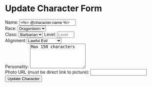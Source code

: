 <h1>Update Character Form</h1>
<form action="/characters/<%= @character.id %>" method="POST">
    <input id="hidden" type="hidden" name="_method" value="patch">
    <label for="name">Name:</label>
    <input type="text" name="name" value="<%= @character.name %>" placeholder="<%= @character.name %>">
    </br>
    <label for="race">Race:</label>
    <select id="race" name="race">
        <option value="dragonborn">Dragonborn</option>
        <option value="dwarf">Dwarf</option>
        <option value="elf">Elf</option>
        <option value="gnome">Gnome</option>
        <option value="half_elf">Half Elf</option>
        <option value="halfling">Halfling</option>
        <option value="half_orc">Half Orc</option>
        <option value="human">Human</option>
        <option value="tiefling">Tiefling</option>
    </select>
    </br>
    <label for="class_name">Class:</label>
    <select id="class_name" name="class_name">
        <option value="barbarian">Barbarian</option>
        <option value="bard">Bard</option>
        <option value="cleric">Cleric</option>
        <option value="druid">Druid</option>
        <option value="fighter">Fighter</option>
        <option value="monk">Monk</option>
        <option value="paladin">Paladin</option>
        <option value="ranger">Ranger</option>
        <option value="rogue">Rogue</option>
        <option value="sorcerer">Sorcerer</option>
        <option value="warlock">Warlock</option>
        <option value="wizard">Wizard</option>
    </select>
    <label for="lvl_num">Level:</label>
    <input type="number" name="lvl_num" placeholder="Level" min="1" max="20">
    </br>
    <label for="alignment">Alignment</label>
    <select id="alignment" name="alignment">
        <option value="LE">Lawful Evil</option>
        <option value="LN">Lawful Neutral</option>
        <option value="LG">Lawful Good</option>
        <option value="NE">Neutral Evil</option>
        <option value="N">True Neutral</option>
        <option value="NG">Neutral Chaotic</option>
        <option value="CE">Chaotic Evil</option>
        <option value="CN">Chaotic Neutral</option>
        <option value="CG">Chaotic Good</option>
    </select>
    </br>
    <label for="personality">Personality:</label>
    <textarea id="personality" name="personality" rows="5" columns="50" maxlength="150">Max 150 characters</textarea>
    </br>
    <label for="photo">Photo URL (must be direct link to picture): </label>
    <input type="text" name="photo">
    </br>
    <input type="submit" value="Update Character">
</form>